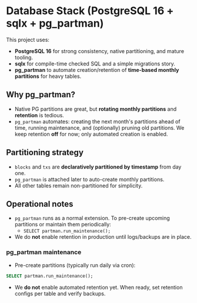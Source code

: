 # Database Stack (PostgreSQL 16 + sqlx + pg_partman)

This project uses:
- **PostgreSQL 16** for strong consistency, native partitioning, and mature tooling.
- **sqlx** for compile-time checked SQL and a simple migrations story.
- **pg_partman** to automate creation/retention of **time-based monthly partitions** for heavy tables.

## Why pg_partman?
- Native PG partitions are great, but **rotating monthly partitions** and **retention** is tedious.
- `pg_partman` automates: creating the next month's partitions ahead of time, running maintenance, and (optionally) pruning old partitions. We keep retention **off** for now; only automated creation is enabled.

## Partitioning strategy
- `blocks` and `txs` are **declaratively partitioned by timestamp** from day one.
- `pg_partman` is attached later to auto-create monthly partitions.
- All other tables remain non-partitioned for simplicity.

## Operational notes
- `pg_partman` runs as a normal extension. To pre-create upcoming partitions or maintain them periodically:
  - `SELECT partman.run_maintenance();`
- We do **not** enable retention in production until logs/backups are in place.

### pg_partman maintenance
- Pre-create partitions (typically run daily via cron):
```sql
SELECT partman.run_maintenance();
```

* We **do not** enable automated retention yet. When ready, set retention configs per table and verify backups.
